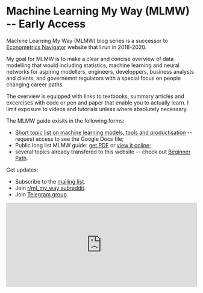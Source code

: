 # Machine Learning My Way (MLMW) -- Early Access 

Machine Learning My Way (MLMW) blog series is a successor to 
[Econometrics Navigator](https://epogrebnyak.github.io/econometrics-navigator/) 
website that I run in 2018-2020. 

My goal for MLMW is to make a clear and concise overview of data modelling 
that would including statistics, machine learning and neural networks 
for aspiring modellers, engineers, developpers, business analysts and clients, 
and governemnt regulators with a special focus on people changing career paths.

The overview is equipped with links to textbooks, summary articles
and excercises with code or pen and paper that enable you to actually learn.
I limit exposure to videos and tutorials unless where absolutely necessary.

The MLMW guide exisits in the following forms:

- [Short topic list on machine learning models, tools and productisation](https://docs.google.com/document/d/1mrfpg8J4eejjdAAaGywY797-3770lGe3DqJ5sd0E_60/edit#heading=h.5hihefsyv1km) -- request access to see the Google Docs file;
- Public long list MLMW guide: [get PDF](https://github.com/epogrebnyak/mlmw/blob/main/MLMW_Machine_Learning_My_Way_v0.7.0.pdf) or [view it online](https://docs.google.com/document/d/e/2PACX-1vT9ZkQJDDimZuPgBb7_hUJ40lm8LhqzL45HwIcYRYHw0AQkwA7pcqg0AIE7Gwf3QpAnZ34-BrFrWovO/pub);
- several topics already transfered to this website -- check out [Beginner Path](https://trics.me/beginner.html).

Get updates:

- Subscribe to the [mailing list](https://buttondown.email/mlmw).
- Join [r/ml_my_way subreddit](https://www.reddit.com/r/ml_my_way/).
- Join [Telegram group](https://t.me/ml_my_way).

<iframe
scrolling="no"
style="width:100%!important;height:220px;border:1px #ccc solid !important"
src="https://buttondown.email/mlmw?as_embed=true"
></iframe><br /><br />


